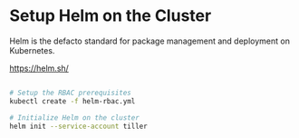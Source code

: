 # Setup Helm on the Cluster

Helm is the defacto standard for package management and deployment on Kubernetes.

<https://helm.sh/>

```bash

# Setup the RBAC prerequisites
kubectl create -f helm-rbac.yml

# Initialize Helm on the cluster
helm init --service-account tiller

```